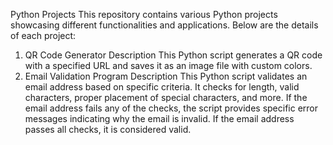 Python Projects
This repository contains various Python projects showcasing different functionalities and applications. Below are the details of each project:
1. QR Code Generator
Description
This Python script generates a QR code with a specified URL and saves it as an image file with custom colors.
2. Email Validation Program
Description
This Python script validates an email address based on specific criteria. It checks for length, valid characters, proper placement of special characters, and more. If the email address fails any of the checks, the script provides specific error messages indicating why the email is invalid. If the email address passes all checks, it is considered valid.
